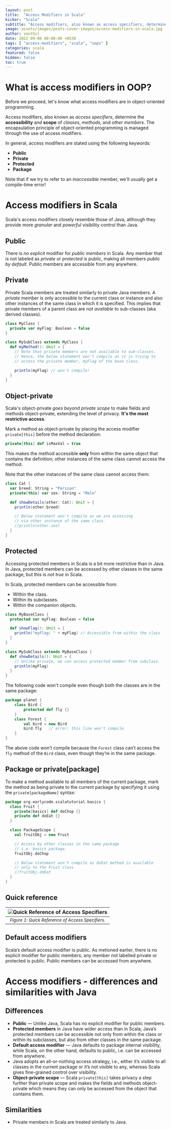 ```yaml
---
layout: post
title:  "Access Modifiers in Scala"
kicker: "Scala"
subtitle: "Access modifiers, also known as access specifiers, determine the accessibility and scope of classes, methods, and other members. Scala's access modifiers closely resemble those of Java, although they provide more granular and powerful visibility control than Java."
image: assets/images/posts-cover-images/access-modifiers-in-scala.jpg
author: senthil
date: 2022-09-06 00:00:00 +0530
tags: [ "access-modifiers", "scala", "oops" ]
categories: scala
featured: false
hidden: false
toc: true
---
```


# What is access modifiers in OOP?

Before we proceed, let's know what access modifiers are in object-oriented programming.

Access modifiers, also known as *access specifiers*, determine the **accessibility** and **scope** of *classes*, *methods*, and *other members*. The encapsulation principle of object-oriented programming is managed through the use of access modifiers.

In general, access modifiers are stated using the following keywords:

- **Public**
- **Private**
- **Protected**
- **Package**

Note that if we try to refer to an *inaccessible* member, we'll usually get a compile-time error!

# Access modifiers in Scala

Scala's access modifiers closely resemble those of Java, although they provide more *granular* and *powerful* visibility control than Java.

## Public

There is *no explicit* modifier for *public members* in Scala. Any member that is not labeled as *private* or *protected* is public, making all members *public by default*. Public members are accessible from any anywhere.

## Private

Private Scala members are treated similarly to private Java members. A *private* member is only accessible to the current class or instance and also other instances of the same class in which it is specified. This implies that private members of a parent class are *not available* to sub-classes (aka derived classes).

```scala
class MyClass {
  private var myFlag: Boolean = false
}

class MySubClass extends MyClass {
  def myMethod(): Unit = {
    // Note that private members are not available to sub-classes.
    // Hence, the below statement won't compile as it is trying to
    // access the private member, myFlag of the base class.

    println(myFlag) // won't compile!
  }
}
```

## Object-private

Scala's object-private *goes beyond private scope* to make fields and methods object-private, extending the level of privacy. **It's the most restrictive access**. 

Mark a method as object-private by placing the access modifier `private[this]` before the method declaration:

```scala
private[this] def isMaxVal = true
```

This makes the method accessible **only** from within the same object that contains the definition; other instances of the same class cannot access the method.

Note that the other instances of the same class cannot access them:

```scala
class Cat {
  var breed: String = "Persian"
  private[this] var sex: String = "Male"

  def showDetails(other: Cat): Unit = {
    println(other.breed)

    // Below statement won't compile as we are accessing
    // via other instance of the same class.
    //println(other.sex)
  }
}
```

## Protected

Accessing protected members in Scala is a bit more restrictive than in Java. In Java, protected members can be accessed by other classes in the same package, but this is *not true* in Scala.

In Scala, protected members can be accessible from:

- Within the class.
- Within its subclasses.
- Within the companion objects.

```scala
class MyBaseClass {
  protected var myFlag: Boolean = false

  def showFlag(): Unit = {
    println("myFlag: " + myFlag) // Accessible from within the class
  }
}

class MySubClass extends MyBaseClass {
  def showDetails(): Unit = {
    // Unlike private, we can access protected member from subclass.
    println(myFlag)
  }
}
```

The following code won't compile even though both the classes are in the same package:

```scala
package planet {
    class Bird {
        protected def fly {}
    }
    class Forest {
        val bird = new Bird
        bird.fly   // error: this line won't compile
    }
}
```

The above code won’t compile because the `Forest` class can’t access the `fly` method of the `Bird` class, even though they’re in the same package.

## Package or private[package]

To make a method available to all members of the current package, mark the method as being private to the current package by specifying it using the `private[packageName]` syntax:

```scala
package org.earlycode.scalatutorial.basics {
  class Fruit {
    private[basics] def doChop {}
    private def doEat {}
  }

  class PackageScope {
    val fruitObj = new Fruit

    // Access by other classes in the same package 
    // i.e. basics package.
    fruitObj.doChop

    // Below statement won't compile as doEat method is available
    // only to the Fruit class
    //fruitObj.doEat
  }
}
```

## Quick reference

|![Quick Reference of Access Specifiers](/assets/images/posts/scala-quick-reference-access-modifiers.png "Quick Reference of Access Specifiers")|
|:-:|
|<sup>*Figure 1: Quick Reference of Access Specifiers.*</sup>|<br/><br/>

## Default access modifiers

Scala’s default access modifier is public. As metioned earlier, there is no explicit modifier for public members; any member not labelled private or protected is public. Public members can be accessed from anywhere.

# Access modifiers - differences and similarities with Java

## Differences

- **Public** — Unlike Java, Scala has no explicit modifier for public members.
- **Protected members** in Java have wider access than in Scala; Java’s protected members can be accessible not only from within the class or within its subclasses, but also from other classes in the same package.
- **Default access modifier** — Java defaults to package internal visibility, while Scala, on the other hand, defaults to public, i.e. can be accessed from anywhere.
- Java adopts an all-or-nothing access strategy, i.e., either it’s visible to all classes in the current package or it’s not visible to any, whereas Scala gives fine-grained control over visibility.
- **Object-private scope** — Scala `private[this]` takes privacy a step further than private scope and makes the fields and methods object-private which means they can only be accessed from the object that contains them.

## Similarities

- Private members in Scala are treated similarly to Java.